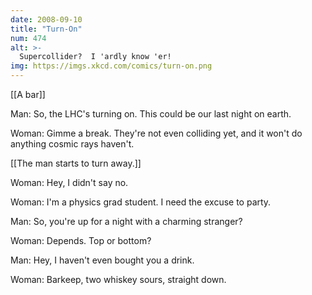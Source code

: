 ```yaml
---
date: 2008-09-10
title: "Turn-On"
num: 474
alt: >-
  Supercollider?  I 'ardly know 'er!
img: https://imgs.xkcd.com/comics/turn-on.png
---
```

[[A bar]]

Man: So, the LHC's turning on. This could be our last night on earth.

Woman: Gimme a break. They're not even colliding yet, and it won't do anything cosmic rays haven't.

[[The man starts to turn away.]]

Woman: Hey, I didn't say no.

Woman: I'm a physics grad student. I need the excuse to party.

Man: So, you're up for a night with a charming stranger?

Woman: Depends. Top or bottom?

Man: Hey, I haven't even bought you a drink.

Woman: Barkeep, two whiskey sours, straight down.

